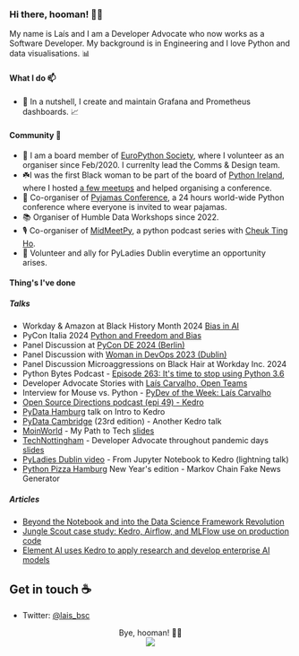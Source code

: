 ### Hi there, hooman! 👋🏽

My name is Laís and I am a Developer Advocate who now works as a Software Developer. My background is in Engineering and I love Python and data visualisations. 📊

#### What I do 📫

- 🔭 In a nutshell, I create and maintain Grafana and Prometheus dashboards. 📈

#### Community 🧜‍
- 🐍 I am a board member of [EuroPython Society](https://europython-society.org/about/), where I volunteer as an organiser since Feb/2020. I currenlty lead the Comms & Design team.
- ☘️I was the first Black woman to be part of the board of [Python Ireland](https://python.ie/), where I hosted [a few meetups](https://www.youtube.com/playlist?list=PLNeBS51Q0m98sqBDz8_HyAFqp8YW78-g8) and helped organising a conference.
- 🧶 Co-organiser of [Pyjamas Conference](twitter.com/pyjamasconf), a 24 hours world-wide Python conference where everyone is invited to wear pajamas.
- 📚 Organiser of Humble Data Workshops since 2022.
- 🎙️ Co-organiser of [MidMeetPy](https://dev.to/midmeetpy), a python podcast series with [Cheuk Ting Ho](https://cheuk.dev/).
- 📔 Volunteer and ally for PyLadies Dublin everytime an opportunity arises.

<!--
**laisbsc/laisbsc** is a ✨ _special_ ✨ repository because its `README.md` (this file) appears on your GitHub profile.

Here are some ideas to get you started:

- 🔭 I’m currently working on ...
- 🌱 I’m currently learning ...
- 👯 I’m looking to collaborate on ...
- 🤔 I’m looking for help with ...
- 💬 Ask me about:
  * DevRel-related things;
  * Python (keep in mind I am a newbie, but glad to point a direction - hoping it's the right one);
- 📫 How to reach me: ...
- 😄 Pronouns: ...
- ⚡ Fun fact: ...
-->

#### Thing's I've done

##### Talks
* Workday & Amazon at Black History Month 2024 [Bias in AI](https://ti.to/tech-talks/black-history-month)
* PyCon Italia 2024 [Python and Freedom and Bias](https://www.youtube.com/watch?v=RiqWAyE1McM)
* Panel Discussion at [PyCon DE 2024 (Berlin)](https://www.youtube.com/watch?v=WRhAUBwWEgU)
* Panel Discussion with [Woman in DevOps 2023 (Dublin)](https://www.meetup.com/women-in-devops/events/293293768/?eventOrigin=group_events_list)
* Panel Discussion Microaggressions on Black Hair at Workday Inc. 2024
* Python Bytes Podcast - [Episode 263: It's time to stop using Python 3.6](https://pythonbytes.fm/episodes/show/263/it-s-time-to-stop-using-python-3.6)
* Developer Advocate Stories with [Laís Carvalho, Open Teams](https://www.youtube.com/watch?v=WuSLMHud9k8&pp=ygUNbGFpcyBjYXJ2YWxobw%3D%3D)
* Interview for Mouse vs. Python - [PyDev of the Week: Laís Carvalho](https://www.blog.pythonlibrary.org/2022/01/10/pydev-of-the-week-lais-carvalho/)
* [Open Source Directions podcast (epi 49) - Kedro](https://www.youtube.com/watch?v=USiedaclFzk&ab_channel=OpenTeams) 
* [PyData Hamburg](https://youtu.be/FY9aqax1wNs?t=3149) talk on Intro to Kedro
* [PyData Cambridge](https://youtu.be/0xD9cTd_xO4?t=2693) (23rd edition) - Another Kedro talk
* [MoinWorld](https://www.linkedin.com/feed/update/urn:li:activity:6716701390179188736/) - My Path to Tech [slides](https://drive.google.com/file/d/1jFTaFl6itoNrhecKH6IyOXJG2-r9vGYy/view?usp=sharing)
* [TechNottingham](https://www.technottingham.com/events/wit-november-2020) - Developer Advocate throughout pandemic days [slides](https://drive.google.com/file/d/1MN6aJ_1m8q6K5mVrZkiddkyPLsDA0Jyc/view)
* [PyLadies Dublin video](https://youtu.be/-TtzMLM9dT8?t=2461) - From Jupyter Notebook to Kedro (lightning talk)
* [Python Pizza Hamburg](https://twitter.com/pythonpizzaconf/status/1344745723074588674) New Year's edition - Markov Chain Fake News Generator


##### Articles
* [Beyond the Notebook and into the Data Science Framework Revolution](https://medium.com/quantumblack/beyond-the-notebook-and-into-the-data-science-framework-revolution-a7fd364ab9c4)
* [Jungle Scout case study: Kedro, Airflow, and MLFlow use on production code](https://junglescouteng.medium.com/jungle-scout-case-study-kedro-airflow-and-mlflow-use-on-production-code-150d7231d42e)
* [Element AI uses Kedro to apply research and develop enterprise AI models](https://medium.com/quantumblack/element-ai-uses-kedro-to-apply-research-and-develop-enterprise-ai-models-bbbf2e3ff722)


## Get in touch :coffee:
* Twitter: [@lais_bsc](twitter.com/lais_bsc)

<p align="center"> 
Bye, hooman! 👋🏽 <br>
  <img src="https://profile-counter.glitch.me/laisbsc/count.svg"/>
</p>
